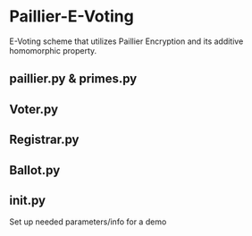 # Paillier-E-Voting
E-Voting scheme that utilizes Paillier Encryption and its additive homomorphic property.

## paillier.py & primes.py

## Voter.py

## Registrar.py

## Ballot.py

## init.py
Set up needed parameters/info for a demo
